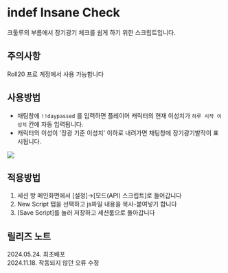 # indef Insane Check
크툴루의 부름에서 장기광기 체크를 쉽게 하기 위한 스크립트입니다.

## 주의사항
Roll20 프로 계정에서 사용 가능합니다

## 사용방법
* 채팅창에 `!!daypassed` 를 입력하면 플레이어 캐릭터의 현재 이성치가 `하루 시작 이성치` 칸에 자동 입력됩니다.
* 캐릭터의 이성이 '장광 기준 이성치' 이하로 내려가면 채팅창에 장기광기발작이 표시됩니다.

<img src="https://i.ibb.co/4Z1r70j/idef-check.gif">

## 적용방법
1. 세션 방 메인화면에서 [설정]→[모드(API) 스크립트]로 들어갑니다 
2. New Script 탭을 선택하고 js파일 내용을 복사-붙여넣기 합니다
3. [Save Script]를 눌러 저장하고 세션룸으로 돌아갑니다

## 릴리즈 노트
2024.05.24. 최초배포  
2024.11.18. 작동되지 않던 오류 수정
